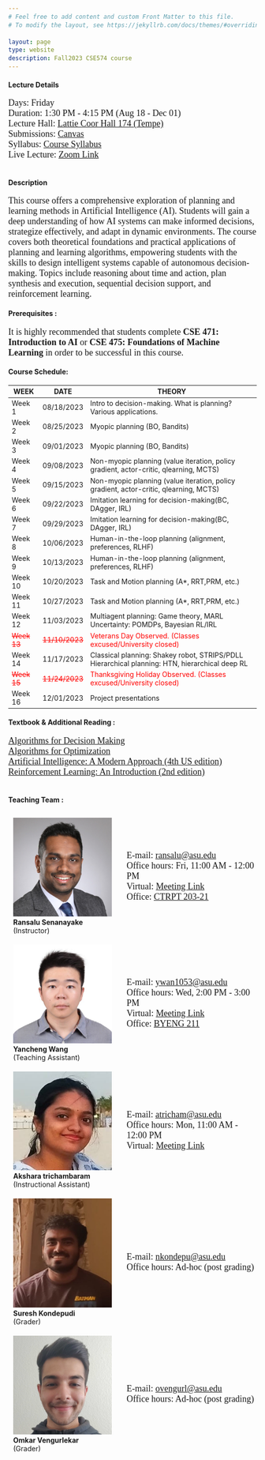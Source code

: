 ```yaml
---
# Feel free to add content and custom Front Matter to this file.
# To modify the layout, see https://jekyllrb.com/docs/themes/#overriding-theme-defaults

layout: page
type: website
description: Fall2023 CSE574 course
---
```

#### Lecture Details 
<font size='4' face='Times New Roman'>Days: Friday<br>
Duration: 1:30 PM - 4:15 PM (Aug 18 - Dec 01)<br>
Lecture Hall: <a href='http://www.asu.edu/map/interactive/?psCode=COOR' target='_blank'>Lattie Coor Hall 174 (Tempe)</a><br>
Submissions: <a href='https://canvas.asu.edu/courses/155869' target='_blank'>Canvas</a>
  <br>
Syllabus: <a href='https://canvas.asu.edu/courses/155869/files/folder/Syllabus' target='_blank'>Course Syllabus</a> <br>
Live Lecture: <a href='https://asu.zoom.us/j/84935914427' target='_blank'>Zoom Link</a> <br>
 </font>
  <br>
#### Description
<font size='4' face='Times New Roman'>This course offers a comprehensive exploration of planning and learning methods in Artificial Intelligence (AI). Students will gain a deep understanding of how AI systems can make informed decisions, strategize effectively, and adapt in dynamic environments. The course covers both theoretical foundations and practical applications of planning and learning algorithms, empowering students with the skills to design intelligent systems capable of autonomous decision-making. Topics include reasoning about time and action, plan synthesis and execution, sequential decision support, and reinforcement learning. </font>
 <br>
#### Prerequisites : 
<font size='4' face='Times New Roman'>It is highly recommended that students complete <b>CSE 471: Introduction to AI </b> or <b>CSE 475: Foundations of Machine Learning </b> in order to be successful in this course. </font>
 <br>
#### Course Schedule: 

| WEEK     | DATE | THEORY   |
|----------|-----|--------------|
| Week 1  | 08/18/2023 | Intro to decision-making. What is planning? Various applications.                              |
| Week 2  | 08/25/2023 | Myopic planning (BO, Bandits)                                                                  |
| Week 3  | 09/01/2023 | Myopic planning (BO, Bandits)                                                                  |
| Week 4  | 09/08/2023 | Non-myopic planning (value iteration, policy gradient, actor-critic, qlearning, MCTS)          |
| Week 5  | 09/15/2023 | Non-myopic planning (value iteration, policy gradient, actor-critic, qlearning, MCTS)          |
| Week 6  | 09/22/2023 | Imitation learning for decision-making(BC, DAgger, IRL)                                        |
| Week 7  | 09/29/2023 | Imitation learning for decision-making(BC, DAgger, IRL)                                        |
| Week 8  | 10/06/2023 | Human-in-the-loop planning (alignment, preferences, RLHF)                                      |
| Week 9  | 10/13/2023 | Human-in-the-loop planning (alignment, preferences, RLHF)                                      |
| Week 10 | 10/20/2023 | Task and Motion planning (A*, RRT,PRM, etc.)                                                   |
| Week 11 | 10/27/2023 | Task and Motion planning (A*, RRT,PRM, etc.)                                                   |
| Week 12 | 11/03/2023 | Multiagent planning: Game theory, MARL Uncertainty: POMDPs, Bayesian RL/IRL                    |
| <span style="color:red; text-decoration:line-through;">Week 13</span> | <span style="color:red; text-decoration:line-through;">11/10/2023</span> |<span style="color:red;">Veterans Day Observed. (Classes excused/University closed)</span>                                          |
| Week 14 | 11/17/2023 | Classical planning: Shakey robot, STRIPS/PDLL Hierarchical planning: HTN, hierarchical deep RL |
| <span style="color:red; text-decoration:line-through;">Week 15</span> | <span style="color:red; text-decoration:line-through;">11/24/2023</span> |<span style="color:red;">Thanksgiving Holiday Observed. (Classes excused/University closed)</span>                                          |
| Week 16 | 12/01/2023 | Project presentations                                                                          |






#### Textbook & Additional Reading : 
<font size='4' face='Times New Roman'><a href='https://algorithmsbook.com/files/dm.pdf' target='_blank'>Algorithms for Decision Making </a><br>
<a href='https://algorithmsbook.com/optimization/files/optimization.pdf' target='_blank'>Algorithms for Optimization</a> <br>
<a href='https://aima.cs.berkeley.edu/' target='_blank'>Artificial Intelligence: A Modern Approach (4th US edition)</a> <br>
<a href='https://www.andrew.cmu.edu/course/10-703/textbook/BartoSutton.pdf' target='_blank'> Reinforcement Learning: An Introduction (2nd edition)</a><br>
</font>
<br>
#### Teaching Team : <br>
 <div style="display: flex; align-items: center;">
  <div style="flex: 1; padding-right: 20px;">
    <figure class="img-container">
      <img src="/images/prof.jpeg" alt="Ransalu">
      <figcaption><b>Ransalu Senanayake</b> <br>(Instructor)</figcaption>
    </figure>
  </div>
  <div style="flex: 2;">
    <font size='4' face='Times New Roman'>
      E-mail: <a href="mailto:ransalu@asu.edu">ransalu@asu.edu</a><br>
      Office hours: Fri, 11:00 AM - 12:00 PM <br>
      Virtual: <a href='https://asu.zoom.us/j/86531265486' target='_blank'>Meeting Link</a><br>
      Office: <a href='https://www.asu.edu/map/interactive/?psCode=CTRPT' target='_blank'>CTRPT 203-21</a><br>
    </font>
  </div>
</div>
 <div style="display: flex; align-items: center;">
  <div style="flex: 1; padding-right: 20px;">
    <figure class="img-container">
      <img src="images/yancheng.jpg" alt="Yancheng Wang">
      <figcaption><b>Yancheng Wang</b> <br>(Teaching Assistant)</figcaption>
    </figure>
  </div>
  <div style="flex: 2;">
    <font size='4' face='Times New Roman'>
      E-mail: <a href="mailto:ywan1053@asu.edu">ywan1053@asu.edu</a><br>
      Office hours: Wed, 2:00 PM - 3:00 PM <br>
      Virtual: <a href='https://asu.zoom.us/j/7737185236' target='_blank'>Meeting Link</a><br>
      Office: <a href='https://www.asu.edu/map/interactive/?psCode=BYENG' target='_blank'>BYENG 211</a><br>
    </font>
  </div>
</div>

 <div style="display: flex; align-items: center;">
  <div style="flex: 1; padding-right: 20px;">
    <figure class="img-container">
      <img src="images/akshara.jpeg" alt="Akshara">
      <figcaption><b>Akshara trichambaram</b> <br>(Instructional Assistant)</figcaption>
    </figure>
  </div>
  <div style="flex: 2;">
    <font size='4' face='Times New Roman'>
      E-mail: <a href="mailto:atricham@asu.edu">atricham@asu.edu</a><br>
      Office hours: Mon, 11:00 AM - 12:00 PM <br>
      Virtual: <a href='https://asu.zoom.us/j/83254800465' target='_blank'>Meeting Link</a><br>
    </font>
  </div>
</div>

 <div style="display: flex; align-items: center;">
  <div style="flex: 1; padding-right: 20px;">
    <figure class="img-container">
      <img src="images/suresh.jpeg" alt="suresh">
      <figcaption><b>Suresh Kondepudi</b> <br>(Grader)</figcaption>
    </figure>
  </div>
  <div style="flex: 2;">
    <font size='4' face='Times New Roman'>
      E-mail: <a href="mailto:nkondepu@asu.edu">nkondepu@asu.edu</a><br>
      Office hours: Ad-hoc (post grading)
    </font>
  </div>
</div>
 <div style="display: flex; align-items: center;">
  <div style="flex: 1; padding-right: 20px;">
    <figure class="img-container">
      <img src="images/omkar.jpg" alt="omkar">
      <figcaption><b>Omkar Vengurlekar</b> <br>(Grader)</figcaption>
    </figure>
  </div>
  <div style="flex: 2;">
    <font size='4' face='Times New Roman'>
      E-mail: <a href="mailto:ovengurl@asu.edu">ovengurl@asu.edu</a><br>
      Office hours: Ad-hoc (post grading)
    </font>
  </div>
</div>

<style>
/* Common image size */
.img-container {
  display: inline-block;
  width: 200px; /* Set the desired width of the image */
  height: auto; /* Allow the height to adjust proportionally */
  margin: 10px; /* Optional margin for spacing between images */
}
.img-container img {
  width: 100%;
  height: 100%;
}
</style>




